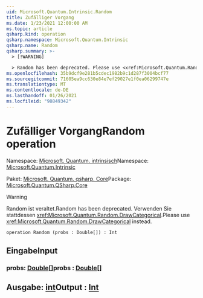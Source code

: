 ```yaml
---
uid: Microsoft.Quantum.Intrinsic.Random
title: Zufälliger Vorgang
ms.date: 1/23/2021 12:00:00 AM
ms.topic: article
qsharp.kind: operation
qsharp.namespace: Microsoft.Quantum.Intrinsic
qsharp.name: Random
qsharp.summary: >-
  > [!WARNING]

  > Random has been deprecated. Please use <xref:Microsoft.Quantum.Random.DrawCategorical> instead.
ms.openlocfilehash: 35b9dcf9e281b5cdec1982b9c1d287f3004bcf77
ms.sourcegitcommit: 71605ea9cc630e84e7ef29027e1f0ea06299747e
ms.translationtype: MT
ms.contentlocale: de-DE
ms.lasthandoff: 01/26/2021
ms.locfileid: "98849342"
---
```

# <a name="random-operation"></a><span data-ttu-id="dae76-102">Zufälliger Vorgang</span><span class="sxs-lookup"><span data-stu-id="dae76-102">Random operation</span></span>

<span data-ttu-id="dae76-103">Namespace: [Microsoft. Quantum. intrinsisch](xref:Microsoft.Quantum.Intrinsic)</span><span class="sxs-lookup"><span data-stu-id="dae76-103">Namespace: [Microsoft.Quantum.Intrinsic](xref:Microsoft.Quantum.Intrinsic)</span></span>

<span data-ttu-id="dae76-104">Paket: [Microsoft. Quantum. qsharp. Core](https://nuget.org/packages/Microsoft.Quantum.QSharp.Core)</span><span class="sxs-lookup"><span data-stu-id="dae76-104">Package: [Microsoft.Quantum.QSharp.Core](https://nuget.org/packages/Microsoft.Quantum.QSharp.Core)</span></span>


> [!WARNING]
> <span data-ttu-id="dae76-105">Random ist veraltet.</span><span class="sxs-lookup"><span data-stu-id="dae76-105">Random has been deprecated.</span></span> <span data-ttu-id="dae76-106">Verwenden Sie stattdessen <xref:Microsoft.Quantum.Random.DrawCategorical>.</span><span class="sxs-lookup"><span data-stu-id="dae76-106">Please use <xref:Microsoft.Quantum.Random.DrawCategorical> instead.</span></span>



```qsharp
operation Random (probs : Double[]) : Int
```


## <a name="input"></a><span data-ttu-id="dae76-107">Eingabe</span><span class="sxs-lookup"><span data-stu-id="dae76-107">Input</span></span>

### <a name="probs--double"></a><span data-ttu-id="dae76-108">probs: [Double](xref:microsoft.quantum.lang-ref.double)[]</span><span class="sxs-lookup"><span data-stu-id="dae76-108">probs : [Double](xref:microsoft.quantum.lang-ref.double)[]</span></span>





## <a name="output--int"></a><span data-ttu-id="dae76-109">Ausgabe: [int](xref:microsoft.quantum.lang-ref.int)</span><span class="sxs-lookup"><span data-stu-id="dae76-109">Output : [Int](xref:microsoft.quantum.lang-ref.int)</span></span>

